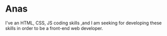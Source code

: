 # Anas
I've an HTML, CSS, JS coding skills ,and I am seeking for developing these skills in order to be a front-end web developer.
